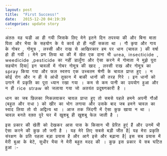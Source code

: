 ```yaml
---
layout: post
title:  "First Success!"
date:   2015-12-20 04:19:39
categories: update story
---
```


<div style="letter-spacing: 1px;word-spacing: 4px">
<p>
अंततः वह घडी आ ही गयी जिसके लिए मेने इतने दिन तपस्या की और बिना माता पिता और भैया के सहयोग के ये कार्य हो ही नहीं सकता था । गौ कृपा और गाय के गोबर , गोमूत्र , लस्सी और राख से आखिरकार हम पर धान (चावल ) की वर्षा हो ही गयी । मेने प्रण लिया था की में खेत एक दाना भी urea, insecticide , weedicide ,pesticide का नहीं डालूँगा और ऐसा करने में गोमाता ने मुझे पूरा सहयोग दिया| इन चावलों में गोबर गोमूत्र की खाद , लस्सी राख और गोमूत्र का spray किया गया और फल स्वरुप एक उच्चतम श्रेणी के चावल प्राप्त हुए । न कोई रोग और न ही ये आंधी तूफान में बाकी धानों की तरह गिरे । इन धानों को उगाने में प्रकृति का पूरा ध्यान रखा गया । कम से कम पानी का उपयोग हुआ और न ही rice straw को जलाया गया जो अतयंत प्रदूषणकारी है ।
</p>

<p>
धान का जब छिलका निकलवाकर चावल प्राप्त हुए तो सबसे पहले हमने अपनी गौओं (बहुल और राधा ) को खीर का भोग लगाया और उसके बाद जब हमने चावल का स्वाद लिया तो वो अद्वित्य था । आज तक जिंदगी में ऐसा कुछ खाया न था । चावल बनते वक़्त पुरे घर में खुशबू ही खुशबू फेल जाती है ।
</p>

<p>इस प्रकार की खेतीे को देखकर आस पास के किसान भी प्रेरित हुएं हैं और उनमें भी ऐसा करने की कुछ लौ जगी है । यह मेरे लिए सबसे बड़ी जीत है| यह मेरा प्रकृति संरक्षण के प्रति पहला बड़ा प्रयास है और आगे इसे और बढ़ाना है| इस सब प्रयास में मेरी बुआ के बेटे, सुधीर भैया ने मेरी बहुत मदद की । कुछ इस प्रकार ये सब घटित हुआ :-
</p>

</div>

<div class="img-container  cols--3">
	<img src="/images/2015/12/ploughing.jpg" alt="" class="img-container__img">
	<img src="/images/2015/12/flatting.jpg" alt="" class="img-container__img">
	<img src="/images/2015/12/waterwater.jpg" alt="" class="img-container__img">
	<img src="/images/2015/12/plant.jpg" alt="" class="img-container__img">
	<img src="/images/2015/12/seeds.jpg" alt="" class="img-container__img">
	<img src="/images/2015/12/lassi.jpg" alt="" class="img-container__img">
	<img src="/images/2015/12/spray.jpg" alt="" class="img-container__img">
	<img src="/images/2015/12/fasal.jpg" alt="" class="img-container__img">
	<img src="/images/2015/12/thrashing.jpg" alt="" class="img-container__img">
	<img src="/images/2015/12/dhaan.jpg" alt="" class="img-container__img">
	<img src="/images/2015/12/annapurna.jpg" alt="" class="img-container__img">
	<img src="/images/2015/12/gaays.jpg" alt="" class="img-container__img">
	<img src="/images/2015/12/selfie.jpg" alt="" class="img-container__img">
</div>
